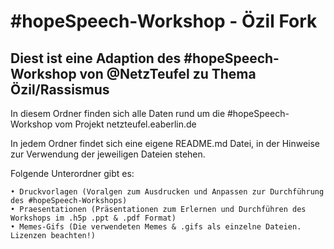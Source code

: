 #hopeSpeech-Workshop - Özil Fork
===============

Diest ist eine Adaption des #hopeSpeech-Workshop von @NetzTeufel zu Thema Özil/Rassismus
-------

In diesem Ordner finden sich alle Daten rund um die #hopeSpeech-Workshop vom Projekt netzteufel.eaberlin.de

In jedem Ordner findet sich eine eigene README.md Datei, in der Hinweise zur Verwendung der jeweiligen Dateien stehen.

Folgende Unterordner gibt es:

    • Druckvorlagen (Voralgen zum Ausdrucken und Anpassen zur Durchführung des #hopeSpeech-Workshops)
    • Praesentationen (Präsentationen zum Erlernen und Durchführen des Workshops im .h5p .ppt & .pdf Format)
    • Memes-Gifs (Die verwendeten Memes & .gifs als einzelne Dateien. Lizenzen beachten!)
